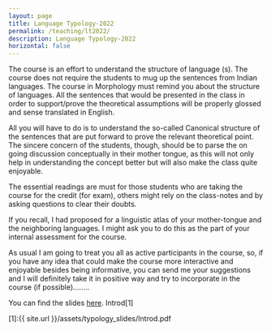 ```yaml
---
layout: page
title: Language Typology-2022
permalink: /teaching/lt2022/
description: Language Typology-2022
horizontal: false
---
```


The course is an effort to understand the structure of language (s). The course does not require the students to mug up the sentences from Indian languages. The course in Morphology must remind you about the structure of languages. All the sentences that would be presented in the class in order to support/prove the theoretical assumptions will be properly glossed and sense translated in English.

All you will have to do is to understand the so-called Canonical structure of the sentences that are put forward to prove the relevant theoretical point. The sincere concern of the students, though, should be to parse the on going discussion conceptually in their mother tongue, as this will not only help in understanding the concept better but will also make the class quite enjoyable.

The essential readings are must for those students who are taking the course for the credit (for exam), others might rely on the class-notes and by asking questions to clear their doubts.

If you recall, I had proposed for a linguistic atlas of your mother-tongue and the neighboring languages. I might ask you to do this as the part of your internal assessment for the course.

As usual I am going to treat you all as active participants in the course, so, if you have any idea that could make the course more interactive and enjoyable besides being informative, you can send me your suggestions and I will definitely take it in positive way and try to incorporate in the course (if possible)........

You can find the slides [here](http://pkdjnu.unaux.com/TYPO/typo.htm).
Introd[1]

[1]:{{ site.url }}/assets/typology_slides/Introd.pdf
<!-- <a src="../../_data/typology_slides/Introd.pdf">int</a>
<a src="../../_data/typology_slides/Introd.pdf">int</a>
[Intro](../../_data/typology_slides/Introd.pdf)
[Intro](..\..\_data\typology_slides\Introd.pdf)
[Intro](_data\typology_slides\Introd.pdf) -->